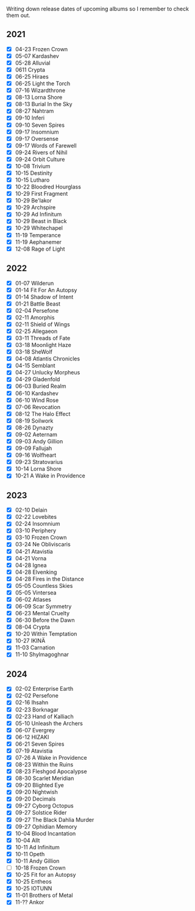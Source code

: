 Writing down release dates of upcoming albums so I remember to check them out.

## 2021

- [x] 04-23 Frozen Crown
- [x] 05-07 Kardashev
- [x] 05-28 Alluvial
- [x] 0611 Crypta
- [x] 06-25 Hiraes
- [x] 06-25 Light the Torch
- [x] 07-16 Wizardthrone
- [x] 08-13 Lorna Shore
- [x] 08-13 Burial In the Sky
- [x] 08-27 Nahtram
- [x] 09-10 Inferi
- [x] 09-10 Seven Spires
- [x] 09-17 Insomnium
- [x] 09-17 Oversense
- [x] 09-17 Words of Farewell
- [x] 09-24 Rivers of Nihil
- [x] 09-24 Orbit Culture
- [x] 10-08 Trivium
- [x] 10-15 Destinity
- [x] 10-15 Lutharo
- [x] 10-22 Bloodred Hourglass
- [x] 10-29 First Fragment
- [x] 10-29 Be'lakor
- [x] 10-29 Archspire
- [x] 10-29 Ad Infinitum
- [x] 10-29 Beast in Black
- [x] 10-29 Whitechapel
- [x] 11-19 Temperance
- [x] 11-19 Aephanemer
- [x] 12-08 Rage of Light

## 2022

- [x] 01-07 Wilderun
- [x] 01-14 Fit For An Autopsy
- [x] 01-14 Shadow of Intent
- [x] 01-21 Battle Beast
- [x] 02-04 Persefone
- [x] 02-11 Amorphis
- [x] 02-11 Shield of Wings
- [x] 02-25 Allegaeon
- [x] 03-11 Threads of Fate
- [x] 03-18 Moonlight Haze
- [x] 03-18 SheWolf
- [x] 04-08 Atlantis Chronicles
- [x] 04-15 Semblant
- [x] 04-27 Unlucky Morpheus
- [x] 04-29 Gladenfold
- [x] 06-03 Buried Realm
- [x] 06-10 Kardashev
- [x] 06-10 Wind Rose
- [x] 07-06 Revocation
- [x] 08-12 The Halo Effect
- [x] 08-19 Soilwork
- [x] 08-26 Dynazty
- [x] 09-02 Aeternam
- [x] 09-03 Andy Gillion
- [x] 09-09 Fallujah
- [x] 09-16 Wolfheart
- [x] 09-23 Stratovarius
- [x] 10-14 Lorna Shore
- [x] 10-21 A Wake in Providence

## 2023

- [x] 02-10 Delain
- [x] 02-22 Lovebites
- [x] 02-24 Insomnium
- [x] 03-10 Periphery
- [x] 03-10 Frozen Crown
- [x] 03-24 Ne Obliviscaris
- [x] 04-21 Atavistia
- [x] 04-21 Vorna
- [x] 04-28 Ignea
- [x] 04-28 Elvenking
- [x] 04-28 Fires in the Distance
- [x] 05-05 Countless Skies
- [x] 05-05 Vintersea
- [x] 06-02 Atlases
- [x] 06-09 Scar Symmetry
- [x] 06-23 Mental Cruelty
- [x] 06-30 Before the Dawn
- [x] 08-04 Crypta
- [x] 10-20 Within Temptation
- [x] 10-27 IKINÄ
- [x] 11-03 Carnation
- [x] 11-10 Shylmagoghnar

## 2024

- [x] 02-02 Enterprise Earth
- [x] 02-02 Persefone
- [x] 02-16 Ihsahn
- [x] 02-23 Borknagar
- [x] 02-23 Hand of Kalliach
- [x] 05-10 Unleash the Archers
- [x] 06-07 Evergrey
- [x] 06-12 HIZAKI
- [x] 06-21 Seven Spires
- [x] 07-19 Atavistia
- [x] 07-26 A Wake in Providence
- [x] 08-23 Within the Ruins
- [x] 08-23 Fleshgod Apocalypse
- [x] 08-30 Scarlet Meridian
- [x] 09-20 Blighted Eye
- [x] 09-20 Nightwish
- [x] 09-20 Decimals
- [x] 09-27 Cyborg Octopus
- [x] 09-27 Solstice Rider
- [x] 09-27 The Black Dahlia Murder
- [x] 09-27 Ophidian Memory
- [x] 10-04 Blood Incantation
- [x] 10-04 Allt
- [x] 10-11 Ad Infinitum
- [x] 10-11 Opeth
- [x] 10-11 Andy Gillion
- [ ] 10-18 Frozen Crown
- [x] 10-25 Fit for an Autopsy
- [x] 10-25 Entheos
- [x] 10-25 IOTUNN
- [x] 11-01 Brothers of Metal
- [x] 11-?? Ankor